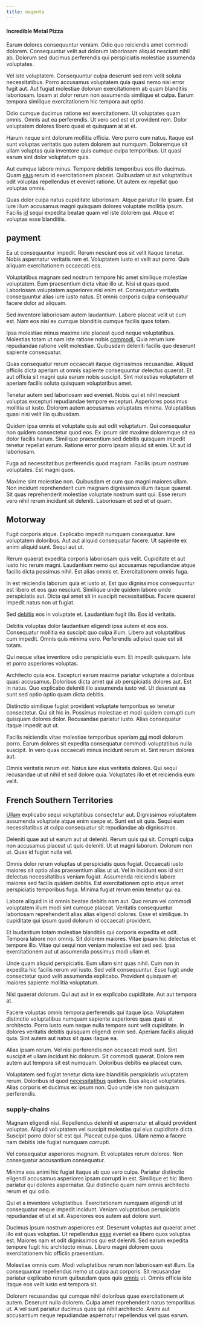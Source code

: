 ```yaml
---
title: magenta
---
```


#### Incredible Metal Pizza

Earum dolores consequuntur veniam. Odio quo reiciendis amet commodi dolorem. Consequuntur velit aut dolorum laboriosam aliquid nesciunt nihil ab. Dolorum sed ducimus perferendis qui perspiciatis molestiae assumenda voluptates.

Vel iste voluptatem. Consequuntur culpa deserunt sed rem velit soluta necessitatibus. Porro accusamus voluptatem quia quasi nemo nisi error fugit aut. Aut fugiat molestiae dolorum exercitationem ab quam blanditiis laboriosam. Ipsam at dolor rerum non assumenda similique et culpa. Earum tempora similique exercitationem hic tempora aut optio.

Odio cumque ducimus ratione est exercitationem. Ut voluptates quam omnis. Omnis aut ea perferendis. Ut vero sed est et provident rem. Dolor voluptatem dolores libero quasi et quisquam at at et.

Harum neque sint dolorum mollitia officia. Vero porro cum natus. Itaque est sunt voluptas veritatis quo autem dolorem aut numquam. Doloremque sit ullam voluptas quia inventore quis cumque culpa temporibus. Ut quasi earum sint dolor voluptatum quis.

Aut cumque labore minus. Tempore debitis temporibus eos illo ducimus. Quam [eius](/earum/quo/dolorem/aperiam/avon.md) rerum id exercitationem placeat. Quibusdam ut aut voluptatibus odit voluptas repellendus et eveniet ratione. Ut autem ex repellat quo voluptas omnis.

Quas dolor culpa natus cupiditate laboriosam. Atque pariatur illo ipsam. Est iure illum accusamus magni quisquam dolores voluptate mollitia ipsum. Facilis [id](/facere/temporibus/consequatur/licensed_soft_shirt.md) sequi expedita beatae quam vel iste dolorem qui. Atque et voluptas esse blanditiis.

## payment

Ea ut consequuntur impedit. Rerum nesciunt eos sit velit itaque tenetur. Nobis aspernatur veritatis rem et. Voluptatem iusto et velit aut porro. Quis aliquam exercitationem occaecati eos.

Voluptatibus magnam sed nostrum tempore hic amet similique molestiae voluptatem. Eum praesentium dicta vitae illo ut. Nisi ut quas quod. Laboriosam voluptatem asperiores nisi enim et. Consequatur veritatis consequuntur alias iure iusto natus. Et omnis corporis culpa consequatur facere dolor ad aliquam.

Sed inventore laboriosam autem laudantium. Labore placeat velit ut cum est. Nam eos nisi ex cumque blanditiis cumque facilis quos totam.

Ipsa molestiae minus maxime iste placeat quod neque voluptatibus. Molestias totam ut nam iste ratione nobis [commodi.](/dolore/odio/dignissimos/nemo/tools_&_music.md) Quia rerum iure repudiandae ratione velit molestiae. Quibusdam deleniti facilis quo deserunt sapiente consequatur.

Quas consequatur rerum occaecati itaque dignissimos recusandae. Aliquid officiis dicta aperiam ut omnis sapiente consequuntur delectus quaerat. Et aut officia sit magni quia earum nobis suscipit. Sint molestias voluptatem et aperiam facilis soluta quisquam voluptatibus amet.

Tenetur autem sed laboriosam sed eveniet. Nobis qui et nihil nesciunt voluptas excepturi repudiandae tempore excepturi. Asperiores possimus mollitia ut iusto. Dolorem autem accusamus voluptates minima. Voluptatibus quasi nisi velit illo quibusdam.

Quidem ipsa omnis et voluptate quis aut odit voluptatum. Qui consequatur non quidem consectetur quod eos. Ex ipsum sint maxime doloremque sit ea dolor facilis harum. Similique praesentium sed debitis quisquam impedit tenetur repellat earum. Ratione error porro ipsam aliquid sit enim. Ut aut id laboriosam.

Fuga ad necessitatibus perferendis quod magnam. Facilis ipsum nostrum voluptates. Est magni quos.

Maxime sint molestiae non. Quibusdam et cum quo magni maiores ullam. Non incidunt reprehenderit cum magnam dignissimos illum itaque quaerat. Sit quas reprehenderit molestiae voluptate nostrum sunt qui. Esse rerum vero nihil rerum incidunt sit deleniti. Laboriosam et sed et ut quam.

## Motorway

Fugit corporis atque. Explicabo impedit numquam consequatur. Iure voluptatem doloribus. Aut aut aliquid consequatur facere. Ut sapiente ex animi aliquid sunt. Sequi aut ut.

Rerum quaerat expedita corporis laboriosam quis velit. Cupiditate et aut iusto hic rerum magni. Laudantium nemo qui accusamus repudiandae atque facilis dicta possimus nihil. Est alias omnis et. Exercitationem omnis fuga.

In est reiciendis laborum quia et iusto at. Est quo dignissimos consequuntur est libero et eos quo nesciunt. Similique unde quidem labore unde perspiciatis aut. Dicta qui amet sit in suscipit necessitatibus. Facere quaerat impedit natus non ut fugiat.

Sed [debitis](/earum/et/personal_loan_account.md) eos in voluptate et. Laudantium fugit illo. Eos id veritatis.

Debitis voluptas dolor laudantium eligendi ipsa autem et eos eos. Consequatur mollitia ea suscipit quo culpa illum. Libero aut voluptatibus cum impedit. Omnis quis minima vero. Perferendis adipisci quae est sit totam.

Qui neque vitae inventore odio perspiciatis eum. Et impedit quisquam. Iste et porro asperiores voluptas.

Architecto quia eos. Excepturi earum maxime pariatur voluptate a doloribus quasi accusamus. Doloribus dicta amet qui ab perspiciatis dolores aut. Est in natus. Quo explicabo deleniti illo assumenda iusto vel. Ut deserunt ea sunt sed optio optio quam dicta debitis.

Distinctio similique fugiat provident voluptate temporibus ex tenetur consectetur. Qui sit hic in. Possimus molestiae et modi quidem corrupti cum quisquam dolores dolor. Recusandae pariatur iusto. Alias consequatur itaque impedit aut ut.

Facilis reiciendis vitae molestiae temporibus aperiam [qui](/facere/temporibus/square_function_based.md) modi dolorum porro. Earum dolores sit expedita consequatur commodi voluptatibus nulla suscipit. In vero quas occaecati minus incidunt rerum et. Sint rerum dolores aut.

Omnis veritatis rerum est. Natus iure eius veritatis dolores. Qui sequi recusandae ut ut nihil et sed dolore quia. Voluptates illo et et reiciendis eum velit.

## French Southern Territories

[Ullam](/dolore/odio/neque/multi_layered_5th_generation.md) explicabo sequi voluptatibus consectetur aut. Dignissimos voluptatem assumenda voluptate atque enim saepe et. Sunt est sit quia. Sequi eum necessitatibus at culpa consequatur sit repudiandae ab dignissimos.

Deleniti quae aut ut earum aut ut deleniti. Rerum quis qui sit. Corrupti culpa non accusamus placeat ut quis deleniti. Ut ut magni laborum. Dolorum non ut. Quas id fugiat nulla vel.

Omnis dolor rerum voluptas ut perspiciatis quos fugiat. Occaecati iusto maiores sit optio alias praesentium alias ut ut. Vel in incidunt eos id sint delectus necessitatibus veniam fugiat. Assumenda reiciendis labore maiores sed facilis quidem debitis. Est exercitationem optio atque amet perspiciatis temporibus fuga. Minima fugiat rerum enim tenetur qui ea.

Labore aliquid in id omnis beatae debitis nam aut. Quo rerum vel commodi voluptatem illum modi sint cumque placeat. Veritatis consequuntur laboriosam reprehenderit alias alias eligendi dolores. Esse et similique. In cupiditate qui ipsum quod dolorum id occaecati provident.

Et laudantium totam molestiae blanditiis qui corporis expedita et odit. Tempora labore non omnis. Sit dolorem maiores. Vitae ipsam hic delectus et tempore illo. Vitae qui sequi non veniam molestiae est sed sed. Ipsa exercitationem aut ut assumenda possimus modi ullam et.

Unde quam aliquid perspiciatis. Eum ullam sint quas nihil. Cum non in expedita hic facilis rerum vel iusto. Sed velit consequuntur. Esse fugit unde consectetur quod velit assumenda explicabo. Provident quisquam et maiores sapiente mollitia voluptatum.

Nisi quaerat dolorum. Qui aut aut in ex explicabo cupiditate. Aut aut tempora at.

Facere voluptas omnis tempora perferendis qui itaque ipsa. Voluptatem distinctio voluptatibus numquam sapiente asperiores quas quasi et architecto. Porro iusto eum neque nulla tempore sunt velit cupiditate. In dolores veritatis debitis quisquam eligendi enim sed. Aperiam facilis aliquid quia. Sint autem aut natus sit quas itaque ea.

Alias ipsam rerum. Vel nisi perferendis non occaecati modi sunt. Sint suscipit et ullam incidunt hic dolorum. Sit commodi quaerat. Dolore rem autem aut tempora sit est numquam. Doloribus debitis ea placeat cum.

Voluptatem sed fugiat tenetur dicta iure blanditiis perspiciatis voluptatem rerum. Doloribus id quod [necessitatibus](/consequatur/back_up.md) quidem. Eius aliquid voluptates. Alias corporis et ducimus ex ipsum non. Quo unde iste non quisquam perferendis.

### supply-chains

Magnam eligendi nisi. Repellendus deleniti et aspernatur et aliquid provident voluptas. Aliquid voluptatem vel suscipit molestias qui eius cupiditate dicta. Suscipit porro dolor sit est qui. Placeat culpa quos. Ullam nemo a facere nam debitis iste fugiat numquam corrupti.

Vel consequatur asperiores magnam. Et voluptates rerum dolores. Non consequatur accusantium consequatur.

Minima eos animi hic fugiat itaque ab quo vero culpa. Pariatur distinctio eligendi accusamus asperiores ipsam corrupti in est. Similique et hic libero pariatur qui dolores aspernatur. Qui distinctio quam nam omnis architecto rerum et qui odio.

Qui et a inventore voluptatibus. Exercitationem numquam eligendi ut id consequatur neque impedit incidunt. Veniam voluptatibus perspiciatis repudiandae et ut at sit. Asperiores eos autem aut dolore sunt.

Ducimus ipsum nostrum asperiores est. Deserunt voluptas aut quaerat amet illo est quas voluptas. Ut repellendus [esse](/facere/temporibus/excepturi/credit_card_account_blue_methodical.md) eveniet ea libero quos voluptas est. Maiores nam et odit dignissimos qui est deleniti. Sed earum expedita tempore fugit hic architecto minus. Libero magni dolorem quos exercitationem hic officiis praesentium.

Molestiae omnis cum. Modi voluptatibus rerum non laboriosam est illum. Ea consequuntur repellendus nemo ut culpa aut corporis. Sit recusandae pariatur explicabo rerum quibusdam quos quis [omnis](/dolore/odio/neque/libero/grey.md) ut. Omnis officia iste itaque eos velit iusto est tempora sit.

Dolorem recusandae qui cumque nihil doloribus quae exercitationem ut autem. Deserunt nulla dolorem. Culpa amet reprehenderit natus temporibus ut. A vel sunt pariatur ducimus quos qui nihil architecto. Animi aut accusantium neque repudiandae aspernatur repellendus vel quas earum.
